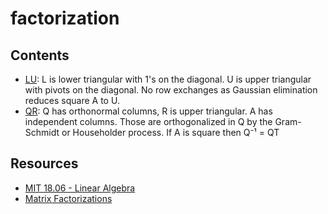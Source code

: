 # factorization

## Contents
* [LU](https://github.com/joaopaulq/factorization/blob/master/src/qr.lu): L is lower triangular with 1's on the diagonal. U is upper triangular with pivots on the diagonal. No row exchanges as Gaussian elimination reduces square A to U.
* [QR](https://github.com/joaopaulq/factorization/blob/master/src/qr.py): Q has orthonormal columns, R is upper triangular. A has independent columns. Those are orthogonalized in Q by the Gram-Schmidt or Householder process. If A is square then Q⁻¹ = QT

## Resources
* [MIT 18.06 - Linear Algebra](https://ocw.mit.edu/courses/mathematics/18-06-linear-algebra-spring-2010/)
* [Matrix Factorizations](http://math.mit.edu/~gs/linearalgebra/linearalgebra5_Matrix.pdf)
